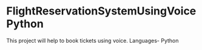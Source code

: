 # FlightReservationSystemUsingVoicePython
This project will help to book tickets using voice. 
Languages- Python